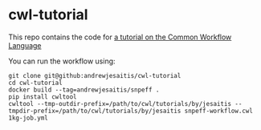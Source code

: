 # cwl-tutorial
This repo contains the code for [a tutorial on the Common Workflow Language](http://andrewjesaitis.com/2017/02/common-workflow-language---a-tutorial-on-making-bioinformatics-repeatable/)

You can run the workflow using:

```
git clone git@github:andrewjesaitis/cwl-tutorial
cd cwl-tutorial
docker build --tag=andrewjesaitis/snpeff .
pip install cwltool
cwltool --tmp-outdir-prefix=/path/to/cwl/tutorials/by/jesaitis --tmpdir-prefix=/path/to/cwl/tutorials/by/jesaitis snpeff-workflow.cwl 1kg-job.yml

```
